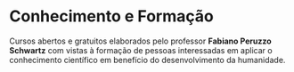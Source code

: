 # Conhecimento e Formação

Cursos abertos e gratuitos elaborados pelo professor **Fabiano Peruzzo Schwartz** com vistas à formação de pessoas interessadas em aplicar o conhecimento científico em benefício do desenvolvimento da humanidade.
